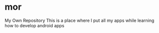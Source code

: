# mor
My Own Repository
This is a place where I put all my apps while learning how to develop android apps
